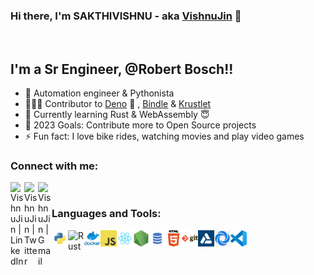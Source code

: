 ### Hi there, I'm SAKTHIVISHNU - aka [VishnuJin][linkedin] 👋

<br />

## I'm a Sr Engineer, @Robert Bosch!!

- 🔭 Automation engineer & Pythonista
- 🧑🏻‍💻 Contributor to [Deno](https://github.com/denoland/deno) 🦕 , [Bindle](https://github.com/deislabs/bindle) & [Krustlet](https://github.com/krustlet/krustlet)
- 🌱 Currently learning Rust & WebAssembly 😇
- 🥅 2023 Goals: Contribute more to Open Source projects
- ⚡ Fun fact: I love bike rides, watching movies and play video games


### Connect with me:

[<img align="left" alt="VishnuJin | LinkedIn" width="22px" src="https://img.icons8.com/fluency/48/000000/linkedin.png" />][linkedin]
[<img align="left" alt="VishnuJin | Twitter" width="22px" src="https://img.icons8.com/color/50/000000/twitter--v2.png" />][twitter]
[<img align="left" alt="VishnuJin | Gmail" width="22px" src="https://img.icons8.com/fluency/48/000000/gmail-new.png" />][gmail]

<br />

### Languages and Tools:


<img align="left" alt="Python" width="26px" src="https://raw.githubusercontent.com/github/explore/80688e429a7d4ef2fca1e82350fe8e3517d3494d/topics/python/python.png" />
<img align="left" alt="Rust" width="26px" src="https://cdn.icon-icons.com/icons2/2107/PNG/512/file_type_rust_icon_130185.png" />
<img align="left" alt="Docker" width="26px" src="https://raw.githubusercontent.com/github/explore/80688e429a7d4ef2fca1e82350fe8e3517d3494d/topics/docker/docker.png" />

<img align="left" alt="JavaScript" width="26px" src="https://raw.githubusercontent.com/github/explore/80688e429a7d4ef2fca1e82350fe8e3517d3494d/topics/javascript/javascript.png" />
<img align="left" alt="React" width="26px" src="https://raw.githubusercontent.com/github/explore/80688e429a7d4ef2fca1e82350fe8e3517d3494d/topics/react/react.png" />
<img align="left" alt="Node.js" width="26px" src="https://raw.githubusercontent.com/github/explore/80688e429a7d4ef2fca1e82350fe8e3517d3494d/topics/nodejs/nodejs.png" />
<img align="left" alt="SQL" width="26px" src="https://raw.githubusercontent.com/github/explore/80688e429a7d4ef2fca1e82350fe8e3517d3494d/topics/sql/sql.png" />
<img align="left" alt="HTML5" width="26px" src="https://raw.githubusercontent.com/github/explore/80688e429a7d4ef2fca1e82350fe8e3517d3494d/topics/html/html.png" />
<img align="left" alt="Git" width="26px" src="https://raw.githubusercontent.com/github/explore/80688e429a7d4ef2fca1e82350fe8e3517d3494d/topics/git/git.png" />
<img align="left" alt="UFT" width="26px" src="./uft.png" />
<img align="left" alt="ALM" width="26px" src="./Alm.png" />
<img align="left" alt="Visual Studio Code" width="26px" src="https://raw.githubusercontent.com/github/explore/80688e429a7d4ef2fca1e82350fe8e3517d3494d/topics/visual-studio-code/visual-studio-code.png" />
<br />
<br />


[gmail]: mailto:artharpain143@gmail.com
[twitter]: https://twitter.com/vishnu_jin
[linkedin]: https://linkedin.com/in/vishnujin
